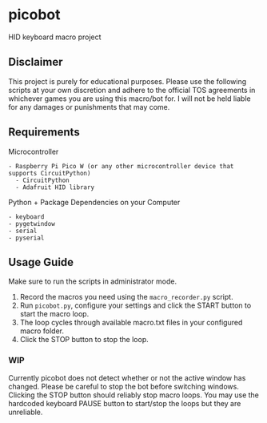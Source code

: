 # picobot
HID keyboard macro project

## Disclaimer

This project is purely for educational purposes. 
Please use the following scripts at your own discretion and adhere to the official TOS agreements in whichever games you are using this macro/bot for. 
I will not be held liable for any damages or punishments that may come. 

## Requirements

Microcontroller

```
- Raspberry Pi Pico W (or any other microcontroller device that supports CircuitPython)
  - CircuitPython
  - Adafruit HID library
```

Python + Package Dependencies on your Computer

```
- keyboard
- pygetwindow
- serial
- pyserial
```

## Usage Guide

Make sure to run the scripts in administrator mode. 

1. Record the macros you need using the `macro_recorder.py` script. 
2. Run `picobot.py`, configure your settings and click the START button to start the macro loop. 
3. The loop cycles through available macro.txt files in your configured macro folder. 
4. Click the STOP button to stop the loop. 

### WIP

Currently picobot does not detect whether or not the active window has changed. 
Please be careful to stop the bot before switching windows. 
Clicking the STOP button should reliably stop macro loops. 
You may use the hardcoded keyboard PAUSE button to start/stop the loops but they are unreliable. 

  
